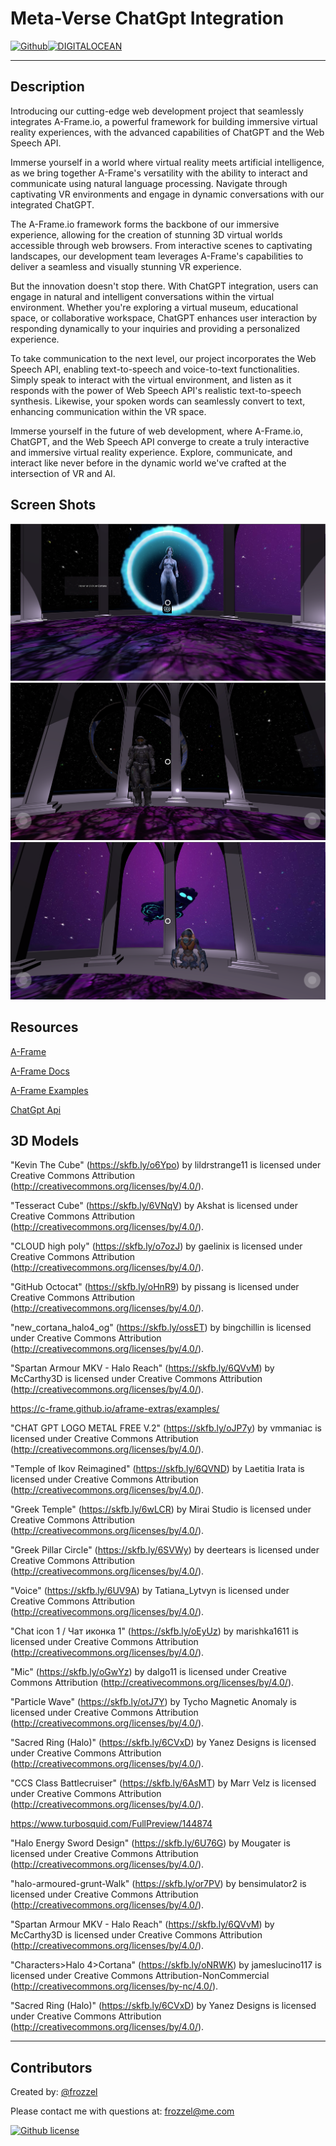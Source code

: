    # Meta-Verse ChatGpt Integration   
   [![Github](https://img.shields.io/badge/GitHub-181717.svg?style=for-the-badge&logo=GitHub&logoColor=white)](https://github.com/frozzel/meta-verse)[![DIGITALOCEAN](https://img.shields.io/badge/DigitalOcean-0080FF.svg?style=for-the-badge&logo=DigitalOcean&logoColor=white)](https://sea-turtle-app-z2bd9.ondigitalocean.app/)
 
 ---



  ## Description
Introducing our cutting-edge web development project that seamlessly integrates A-Frame.io, a powerful framework for building immersive virtual reality experiences, with the advanced capabilities of ChatGPT and the Web Speech API. 

Immerse yourself in a world where virtual reality meets artificial intelligence, as we bring together A-Frame's versatility with the ability to interact and communicate using natural language processing. Navigate through captivating VR environments and engage in dynamic conversations with our integrated ChatGPT. 

The A-Frame.io framework forms the backbone of our immersive experience, allowing for the creation of stunning 3D virtual worlds accessible through web browsers. From interactive scenes to captivating landscapes, our development team leverages A-Frame's capabilities to deliver a seamless and visually stunning VR experience.

But the innovation doesn't stop there. With ChatGPT integration, users can engage in natural and intelligent conversations within the virtual environment. Whether you're exploring a virtual museum, educational space, or collaborative workspace, ChatGPT enhances user interaction by responding dynamically to your inquiries and providing a personalized experience.

To take communication to the next level, our project incorporates the Web Speech API, enabling text-to-speech and voice-to-text functionalities. Simply speak to interact with the virtual environment, and listen as it responds with the power of Web Speech API's realistic text-to-speech synthesis. Likewise, your spoken words can seamlessly convert to text, enhancing communication within the VR space.

Immerse yourself in the future of web development, where A-Frame.io, ChatGPT, and the Web Speech API converge to create a truly interactive and immersive virtual reality experience. Explore, communicate, and interact like never before in the dynamic world we've crafted at the intersection of VR and AI.
 


  ## Screen Shots

![Screen Shots](https://github.com/frozzel/meta-verse/blob/7967a53566d4110dbe22bd0c91a825b164a42f31/src/assets/images/Screenshot%20Meta-1.png)
![Screen Shots2](https://github.com/frozzel/meta-verse/blob/7967a53566d4110dbe22bd0c91a825b164a42f31/src/assets/images/Screenshot%20Meta-2.png)
![Screen Shots3](https://github.com/frozzel/meta-verse/blob/7967a53566d4110dbe22bd0c91a825b164a42f31/src/assets/images/Screenshot%20Meta-3.png)

  
  ## Resources

[A-Frame](https://aframe.io/)

[A-Frame Docs](https://aframe.io/docs/1.5.0/introduction/)

[A-Frame Examples](https://stemkoski.github.io/A-Frame-Examples/)

[ChatGpt Api](https://platform.openai.com/docs/api-reference/introduction)

## 3D Models

"Kevin The Cube" (https://skfb.ly/o6Ypo) by lildrstrange11 is licensed under Creative Commons Attribution (http://creativecommons.org/licenses/by/4.0/).


"Tesseract Cube" (https://skfb.ly/6VNqV) by Akshat is licensed under Creative Commons Attribution (http://creativecommons.org/licenses/by/4.0/).

"CLOUD high poly" (https://skfb.ly/o7ozJ) by gaelinix is licensed under Creative Commons Attribution (http://creativecommons.org/licenses/by/4.0/).

"GitHub Octocat" (https://skfb.ly/oHnR9) by pissang is licensed under Creative Commons Attribution (http://creativecommons.org/licenses/by/4.0/).

"new_cortana_halo4_og" (https://skfb.ly/ossET) by bingchillin is licensed under Creative Commons Attribution (http://creativecommons.org/licenses/by/4.0/).

"Spartan Armour MKV - Halo Reach" (https://skfb.ly/6QVvM) by McCarthy3D is licensed under Creative Commons Attribution (http://creativecommons.org/licenses/by/4.0/).

https://c-frame.github.io/aframe-extras/examples/

"CHAT GPT LOGO METAL FREE V.2" (https://skfb.ly/oJP7y) by vmmaniac is licensed under Creative Commons Attribution (http://creativecommons.org/licenses/by/4.0/).

"Temple of Ikov Reimagined" (https://skfb.ly/6QVND) by Laetitia Irata is licensed under Creative Commons Attribution (http://creativecommons.org/licenses/by/4.0/).

"Greek Temple" (https://skfb.ly/6wLCR) by Mirai Studio is licensed under Creative Commons Attribution (http://creativecommons.org/licenses/by/4.0/).

"Greek Pillar Circle" (https://skfb.ly/6SVWy) by deertears is licensed under Creative Commons Attribution (http://creativecommons.org/licenses/by/4.0/).

"Voice" (https://skfb.ly/6UV9A) by Tatiana_Lytvyn is licensed under Creative Commons Attribution (http://creativecommons.org/licenses/by/4.0/).

"Chat icon 1 / Чат иконка 1" (https://skfb.ly/oEyUz) by marishka1611 is licensed under Creative Commons Attribution (http://creativecommons.org/licenses/by/4.0/).

"Mic" (https://skfb.ly/oGwYz) by dalgo11 is licensed under Creative Commons Attribution (http://creativecommons.org/licenses/by/4.0/).

"Particle Wave" (https://skfb.ly/otJ7Y) by Tycho Magnetic Anomaly is licensed under Creative Commons Attribution (http://creativecommons.org/licenses/by/4.0/).

"Sacred Ring (Halo)" (https://skfb.ly/6CVxD) by Yanez Designs is licensed under Creative Commons Attribution (http://creativecommons.org/licenses/by/4.0/).

"CCS Class Battlecruiser" (https://skfb.ly/6AsMT) by Marr Velz is licensed under Creative Commons Attribution (http://creativecommons.org/licenses/by/4.0/).

https://www.turbosquid.com/FullPreview/144874

"Halo Energy Sword Design" (https://skfb.ly/6U76G) by Mougater is licensed under Creative Commons Attribution (http://creativecommons.org/licenses/by/4.0/).

"halo-armoured-grunt-Walk" (https://skfb.ly/or7PV) by bensimulator2 is licensed under Creative Commons Attribution (http://creativecommons.org/licenses/by/4.0/).

"Spartan Armour MKV - Halo Reach" (https://skfb.ly/6QVvM) by McCarthy3D is licensed under Creative Commons Attribution (http://creativecommons.org/licenses/by/4.0/).

"Characters>Halo 4>Cortana" (https://skfb.ly/oNRWK) by jameslucino117 is licensed under Creative Commons Attribution-NonCommercial (http://creativecommons.org/licenses/by-nc/4.0/).

"Sacred Ring (Halo)" (https://skfb.ly/6CVxD) by Yanez Designs is licensed under Creative Commons Attribution (http://creativecommons.org/licenses/by/4.0/).


---

  ## Contributors 

  Created by: [@frozzel](https://github.com/frozzel/meta-verse)
  
  Please contact me with questions at: frozzel@me.com
  
  [![Github license](https://img.shields.io/badge/License-MIT-yellow.svg)](https://opensource.org/licenses/MIT)
  

